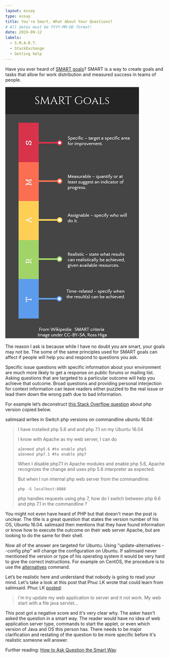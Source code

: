 ```yaml
---
layout: essay
type: essay
title: You're Smart, What About Your Questions?
# All dates must be YYYY-MM-DD format!
date: 2019-09-12
labels:
  - S.M.A.R.T.
  - StackExchange
  - Getting help
---
```


Have you ever heard of [SMART goals](https://en.wikipedia.org/wiki/SMART_criteria)? SMART is a way to create goals and tasks that allow for work distribution and measured success in teams of people.

![SMART Goals via Wikipedia](../images/smart.jpg)

The reason I ask is because while I have no doubt you are smart, your goals may not be. The some of the same principles used for SMART goals can affect if people will help you and respond to questions you ask.

Specific issue questions with specific information about your environment are much more likely to get a response on public forums or mailing list. Asking questions that are targeted to a particular outcome will help you achieve that outcome. Broad questions and providing personal interjection for context information can leave readers either puzzled to the real issue or lead them down the wrong path due to bad information.

For example let’s deconstruct [this Stack Overflow question](hhttps://stackoverflow.com/questions/42619312/switch-php-versions-on-commandline-ubuntu-16-04) about php version copied below. 

salimsaid writes in Switch php versions on commandline ubuntu 16.04:
<blockquote>
I have installed php 5.6 and and php 7.1 on my Ubuntu 16.04

I know with Apache as my web server, I can do
```
a2enmod php5.6 #to enable php5
a2enmod php7.1 #to enable php7
```
When I disable php7.1 in Apache modules and enable php 5.6, Apache recognizes the change and uses php 5.6 interpreter as expected.

But when I run internal php web server from the commandline:
```
php -S localhost:8888
```
php handles requests using php 7, how do I switch between php 6.6 and php 7.1 in the commandline ?
</blockquote>

You might not even have heard of PHP but that doesn't mean the post is unclear. The title is a great question that states the version number of his OS, Ubuntu 16.04. salimsaid then mentions that they have found information or know how to execute the outcome on their web server Apache, but are looking to do the same for their shell. 

Now all of the answer are targeted for Ubuntu. Using "update-alternatives --config php" will change the configuration on Ubuntu. If salimsaid never mentioned the version or type of his operating system it would be very hard to give the correct instructions. For example on CentOS, the procedure is to use the [alternatives](https://linux.die.net/man/8/alternatives) command.

Let’s be realistic here and understand that nobody is going to read your mind. Let's take a look at this post that Phuc LK wrote that could learn from salimsaid.
Phuc LK [posted](https://stackoverflow.com/questions/57919699/how-to-update-my-web-application-into-sever-and-test-the-first-demo):
<blockquote>
i'm try update my web application to server and it not work. My web start with a file java servlet...
</blockquote>

This post got a negative score and it's very clear why. The asker hasn't asked the question in a smart way. The reader would have no idea of web application server type, commands to start the applet, or even which version of Java and OS this person has. There needs to be major clarification and restating of the question to be more specific before it's realistic someone will answer. 

Further reading: [How to Ask Question the Smart Way](http://www.catb.org/esr/faqs/smart-questions.html)
